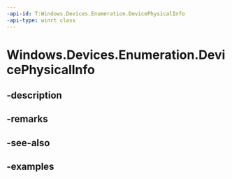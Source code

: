 ```yaml
---
-api-id: T:Windows.Devices.Enumeration.DevicePhysicalInfo
-api-type: winrt class
---
```


<!-- Class syntax.
public class DevicePhysicalInfo 
-->

# Windows.Devices.Enumeration.DevicePhysicalInfo

## -description

## -remarks

## -see-also

## -examples

